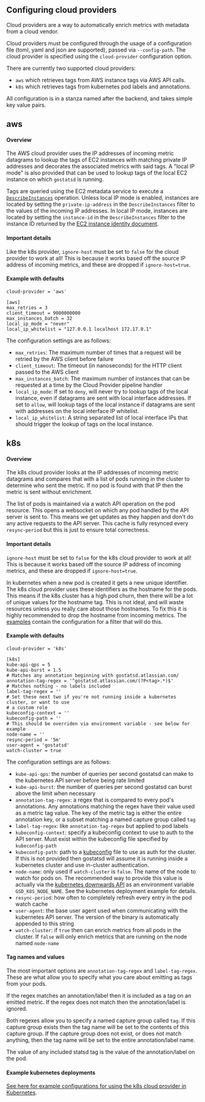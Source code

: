Configuring cloud providers
--------------------
Cloud providers are a way to automatically enrich metrics with metadata from a cloud vendor.

Cloud providers must be configured through the usage of a configuration file (toml, yaml and json are supported), passed via
`--config-path`.  The cloud provider is specified using the `cloud-provider` configuration option.

There are currently two supported cloud providers:

* `aws` which retrieves tags from AWS instance tags via AWS API calls.
* `k8s` which retrieves tags from kubernetes pod labels and annotations.

All configuration is in a stanza named after the backend, and takes simple key value pairs.

aws
---
#### Overview

The AWS cloud provider uses the IP addresses of incoming metric datagrams
to lookup the tags of EC2 instances with matching private IP addresses and
decorates the associated metrics with said tags. A "local IP mode" is also
provided that can be used to lookup tags of the local EC2 instance on which
`gostatsd` is running.

Tags are queried using the EC2 metadata service to execute a
[`DescribeInstances`](https://docs.aws.amazon.com/sdk-for-go/api/service/ec2/#EC2.DescribeInstances)
operation. Unless local IP mode is enabled, instances are located by
setting the `private-ip-address` in the `DescribeInstances` filter to the values
of the incoming IP addresses. In local IP mode, instances are located by setting
the `instance-id` in the `DescribeInstances` filter to the instance ID returned
by the [EC2 instance identity document](https://docs.aws.amazon.com/sdk-for-go/api/aws/ec2metadata/#EC2InstanceIdentityDocument).

#### Important details

Like the k8s provider, `ignore-host` must be set to `false` for the cloud
provider to work at all! This is because it works based off the
source IP address of incoming metrics, and these are dropped if
`ignore-host=true`.

#### Example with defaults

```$toml
cloud-provider = 'aws'

[aws]
max_retries = 3
client_timeout = 9000000000
max_instances_batch = 32
local_ip_mode = "never"
local_ip_whitelist = "127.0.0.1 localhost 172.17.0.1"
```

The configuration settings are as follows:
- `max_retries`: The maximum number of times that a request will be retried by the AWS client before failure
- `client_timeout`: The timeout (in nanoseconds) for the HTTP client passed to the AWS client
- `max_instances_batch`: The maximum number of instances that can be requested at a time by the Cloud Provider pipeline handler
- `local_ip_mode`: If set to `deny`, will never try to lookup tags of the local instance, even if datagrams
  are sent with local interface addresses. If set to `allow`, will lookup tags of the local instance if datagrams
  are sent with addresses on the local interface IP whitelist.
- `local_ip_whitelist`: A string separated list of local interface IPs that should trigger
  the lookup of tags on the local instance.

k8s
---
#### Overview

The k8s cloud provider looks at the IP addresses of incoming metric datagrams and compares that with a list of pods
running in the cluster to determine who sent the metric. If no pod is found with that IP then the metric is sent without
enrichment.

The list of pods is maintained via a watch API operation on the pod resource. This opens a websocket on which any pod
handled by the API server is sent to. This means we get updates as they happen and don't do any active requests to
the API server. This cache is fully resynced every `resync-period` but this is just to ensure total correctness.

#### Important details

`ignore-host` must be set to `false` for the k8s cloud provider to work at all! This is because it works based off the
source IP address of incoming metrics, and these are dropped if `ignore-host=true`.

In kubernetes when a new pod is created it gets a new unique identifier. The k8s cloud provider uses these identifiers
as the hostname for the pods. This means if the k8s cluster has a high pod churn, then there will be a lot of unique
values for the hostname tag. This is not ideal, and will waste resources unless you really care about those hostnames.
To fix this it is highly recommended to drop the hostname from incoming metrics. The
[examples](examples/cloudproviders/k8s/K8S.md) contain the configuration for a filter that will do this.

#### Example with defaults

```$toml
cloud-provider = 'k8s'

[k8s]
kube-api-qps = 5
kube-api-burst = 1.5
# Matches any annotation beginning with gostatsd.atlassian.com/
annotation-tag-regex = '^gostatsd.atlassian.com/(?P<tag>.*)$'
# Matches nothing - no labels included
label-tag-regex = ''
# Set these next two if you're not running inside a kubernetes cluster, or want to use
# a custom role
kubeconfig-context = ''
kubeconfig-path = ''
# This should be overriden via environment variable - see below for example
node-name = ''
resync-period = '5m'
user-agent = 'gostatsd'
watch-cluster = true
```

The configuration settings are as follows:
- `kube-api-qps`: the number of queries per second gostatsd can make to the kubernetes API server before being rate limited
- `kube-api-burst`: the number of queries per second gostatsd can burst above the limit when necessary
- `annotation-tag-regex`: a regex that is compared to every pod's annotations. Any annotations matching the
regex have their value used as a metric tag value. The key of the metric tag is either the entire annotation key, or a subset
matching a named capture group called `tag`
- `label-tag-regex`: like `annotation-tag-regex` but applied to pod labels
- `kubeconfig-context`: specify a kubeconfig context to use to auth to the API server. Must exist within the kubeconfig
file specified by `kubeconfig-path`
- `kubeconfig-path`: path to a [kubeconfig](https://kubernetes.io/docs/tasks/access-application-cluster/configure-access-multiple-clusters/)
file to use as auth for the cluster. If this is not provided then gostatsd will assume it is running inside a kubernetes
cluster and use in-cluster authentication.
- `node-name`: only used if `watch-cluster` is `false`. The name of the node to watch for pods on. The recommended way
to provide this value is actually via the
[kubernetes downwards API](https://kubernetes.io/docs/tasks/inject-data-application/environment-variable-expose-pod-information/)
as an environment variable `GSD_K8S_NODE_NAME`. See the kubernetes deployment example for details.
- `resync-period`: how often to completely refresh every entry in the pod watch cache
- `user-agent`: the base user agent used when communicating with the kubernetes API server. The version of the binary
is automatically appended to this string
- `watch-cluster`: if `true` then can enrich metrics from all pods in the cluster. If `false` will only enrich metrics
that are running on the node named `node-name`

#### Tag names and values

The most important options are `annotation-tag-regex` and `label-tag-regex`. These are what allow you to specify what
you care about emitting as tags from your pods.

If the regex matches an annotation/label then it is included as a tag on an emitted metric. If the regex does not match
then the annotation/label is ignored.

Both regexes allow you to specify a named capture group called `tag`. If this capture group exists then the tag name
will be set to the contents of this capture group. If the capture group does not exist, or does not match anything,
then the tag name will be set to the entire annotation/label name.

The value of any included statsd tag is the value of the annotation/label on the pod.

#### Example kubernetes deployments

[See here for example configurations for using the k8s cloud provider in Kubernetes](examples/cloudproviders/k8s/K8S.md).
